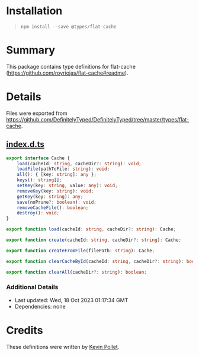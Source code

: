 # Installation
> `npm install --save @types/flat-cache`

# Summary
This package contains type definitions for flat-cache (https://github.com/royriojas/flat-cache#readme).

# Details
Files were exported from https://github.com/DefinitelyTyped/DefinitelyTyped/tree/master/types/flat-cache.
## [index.d.ts](https://github.com/DefinitelyTyped/DefinitelyTyped/tree/master/types/flat-cache/index.d.ts)
````ts
export interface Cache {
    load(cacheId: string, cacheDir?: string): void;
    loadFile(pathToFile: string): void;
    all(): { [key: string]: any };
    keys(): string[];
    setKey(key: string, value: any): void;
    removeKey(key: string): void;
    getKey(key: string): any;
    save(noPrune?: boolean): void;
    removeCacheFile(): boolean;
    destroy(): void;
}

export function load(cacheId: string, cacheDir?: string): Cache;

export function create(cacheId: string, cacheDir?: string): Cache;

export function createFromFile(filePath: string): Cache;

export function clearCacheById(cacheId: string, cacheDir?: string): boolean;

export function clearAll(cacheDir?: string): boolean;

````

### Additional Details
 * Last updated: Wed, 18 Oct 2023 01:17:34 GMT
 * Dependencies: none

# Credits
These definitions were written by [Kevin Pollet](https://github.com/kevinpollet).

